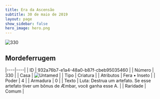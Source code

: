 ```yaml
---
title: Era da Ascensão
subtitle: 30 de maio de 2019
layout: page
show_sidebar: false
hero_image: hero.png
---
```


![330](https://cdn.keyforgegame.com/media/card_front/pt/435_330_8JCMCV4VJGQC_pt.png)

## Mordeferrugem

|----|----|
| ID | 932a76b7-e1a4-48a0-b87f-cbeb95035460 |
| Número | 330 |
| Casa | ![Untamed](https://archonarcana.com/images/thumb/b/bd/Untamed.png/22px-Untamed.png "Indomados") |
| Tipo | Criatura |
| Atributos | Fera • Inseto |
| Poder | 4 |
| Armadura | 0 |
| Texto | Luta: Destrua um artefato. Se esse artefato tiver um bônus de Æmbar,  você ganha esse A. |
| Raridade | Comum |

